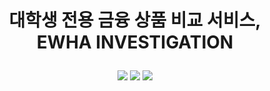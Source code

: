 # <p align="center">대학생 전용 금융 상품 비교 서비스, <br>EWHA INVESTIGATION </p>

<p align='center'>
  <img src="https://img.shields.io/badge/react-%2361DAFB?style=flat-square&logo=react&logoColor=white">  
  <img src="https://img.shields.io/badge/javascript-%23F7DF1E%style=flat&logo=javascript&logoColor">
  <img src="https://img.shields.io/badge/springboot-%236DB33F">
</p>

